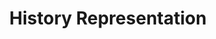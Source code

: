 ---
pid: MX166
title: History Representation
location_transcription: SEPTA busses + stations
zipcode: '19143'
outside_phl: 
neighborhood: University City
age: '26'
age_range: 20-29
instagram: 
image_file_name: MX_166.jpg
proposal_transcription: |-
  History represented on the ceiling of SEPTA buses Such as
  - Paul Robinson
  - Black history
  - Bill Cosby (though he is in trouble for Temple)
  - Will Smith helped the community.
  - Malcolm Jenkins
  Instead of ads - Historical reroarhm.
topic: African Americans,History
topic_summary: 0, 0
type: 
keywords_other: history, septa buses
credit: 
image_labels: 
twitter: 
facebook: 
permalink: "/monuments/mx166/"
layout: item-page
---
